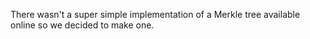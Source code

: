 There wasn't a super simple implementation of a Merkle tree available online so we decided to make one.